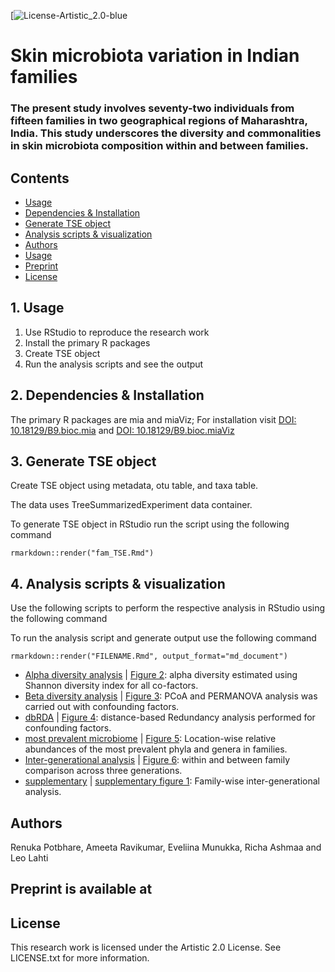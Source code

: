 [![License-Artistic_2.0-blue](https://img.shields.io/badge/License-Artistic_2.0-blue)

# Skin microbiota variation in Indian families
### The present study involves seventy-two individuals from fifteen families in two geographical regions of Maharashtra, India. This study underscores the diversity and commonalities in skin microbiota composition within and between families. ###

## Contents
* [Usage](#1.Usage)
* [Dependencies & Installation](#2.Dependencies_&_Installation)
* [Generate TSE object](#3.Generate_TSE_object)
* [Analysis scripts & visualization](#4.Analysis_scripts_&_visualization)
* [Authors](#Authors)
* [Usage](#usage)
* [Preprint](#DOI)
* [License](#License)


## 1. Usage
1. Use RStudio to reproduce the research work
2. Install the primary R packages
3. Create TSE object
4. Run the analysis scripts and see the output

## 2. Dependencies & Installation
The primary R packages are mia and miaViz;
 For installation visit [DOI: 10.18129/B9.bioc.mia](https://www.bioconductor.org/packages/release/bioc/html/mia.html) and [DOI: 10.18129/B9.bioc.miaViz](https://www.bioconductor.org/packages/release/bioc/html/miaViz.html)


## 3. Generate TSE object
Create TSE object using metadata, otu table, and taxa table. 

The data uses TreeSummarizedExperiment data container. 

To generate TSE object in RStudio run the script using the following command  
```
rmarkdown::render("fam_TSE.Rmd")
```
 
## 4. Analysis scripts & visualization
Use the following scripts to perform the respective analysis in RStudio using the following command 

To run the analysis script and generate output use the following command 
```
rmarkdown::render("FILENAME.Rmd", output_format="md_document")
```

- [Alpha diversity analysis](tse_alpha.Rmd) | [Figure 2](tse_alpha.md): alpha diversity estimated using Shannon diversity index for all co-factors. 
- [Beta diversity analysis](tse_beta.Rmd) | [Figure 3](tse_beta.md): PCoA and PERMANOVA analysis was carried out with confounding factors.
- [dbRDA](RDA.Rmd) | [Figure 4](RDA.md): distance-based Redundancy analysis performed for confounding factors.
- [most prevalent microbiome](tse_core.Rmd) | [Figure 5](tse_core.md): Location-wise relative abundances of the most prevalent phyla and genera in families.
- [Inter-generational analysis](Intergeneration_analysis.Rmd) | [Figure 6](Intergeneration_analysis.md): within and between family comparison across three generations.
- [supplementary](supplementary.Rmd) | [supplementary figure 1](supplementary.md): Family-wise inter-generational analysis.

## Authors
Renuka Potbhare, Ameeta Ravikumar, Eveliina Munukka, Richa Ashmaa and Leo Lahti

## Preprint is available at

## License
This research work is licensed under the Artistic 2.0 License. See LICENSE.txt for more information.
